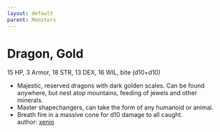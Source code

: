 ```yaml
---
layout: default
parent: Monsters 
--- 
```

# Dragon, Gold
15 HP, 3 Armor, 18 STR, 13 DEX, 16 WIL, bite (d10+d10)  
- Majestic, reserved dragons with dark golden scales.   Can be found anywhere, but nest atop mountains, feeding of jewels and other minerals.  
- Master shapechangers, can take the form of any humanoid or animal.  
- Breath fire in a massive cone for d10 damage to all caught.  
author: [xenio](https://xenioinabottle.blogspot.com/2021/02/classic-monsters-for-cairnito-part-1.html) 

